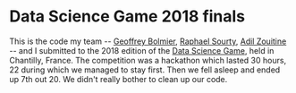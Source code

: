 # Data Science Game 2018 finals

This is the code my team -- [Geoffrey Bolmier](https://github.com/gbolmier), [Raphael Sourty](https://github.com/raphaelsty), [Adil Zouitine](https://github.com/AdilZouitine) -- and I submitted to the 2018 edition of the [Data Science Game](https://datasciencegame.com/), held in Chantilly, France. The competition was a hackathon which lasted 30 hours, 22 during which we managed to stay first. Then we fell asleep and ended up 7th out 20. We didn't really bother to clean up our code.
